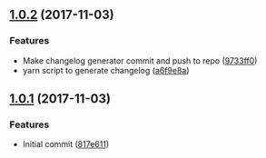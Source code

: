 <a name="1.0.2"></a>
## [1.0.2](https://gitlab.com/ornous/skills/platform/compare/1.0.1...1.0.2) (2017-11-03)


### Features

* Make changelog generator commit and push to repo ([9733ff0](https://gitlab.com/ornous/skills/platform/commit/9733ff0))
* yarn script to generate changelog ([a6f9e8a](https://gitlab.com/ornous/skills/platform/commit/a6f9e8a))



<a name="1.0.1"></a>
## [1.0.1](https://gitlab.com/ornous/skills/platform/compare/817e611...1.0.1) (2017-11-03)


### Features

* Initial commit ([817e611](https://gitlab.com/ornous/skills/platform/commit/817e611))




